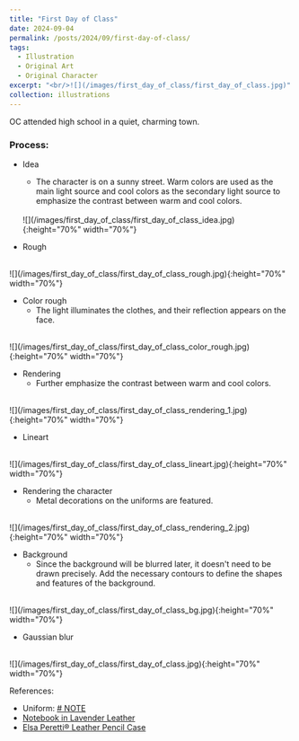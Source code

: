 ```yaml
---
title: "First Day of Class"
date: 2024-09-04
permalink: /posts/2024/09/first-day-of-class/
tags:
  - Illustration
  - Original Art
  - Original Character
excerpt: "<br/>![](/images/first_day_of_class/first_day_of_class.jpg)"
collection: illustrations
---
```


OC attended high school in a quiet, charming town.

### Process: 

* Idea
    - The character is on a sunny street. Warm colors are used as the main light source and cool colors as the secondary light source to emphasize the contrast between warm and cool colors.
    <br>
    ![](/images/first_day_of_class/first_day_of_class_idea.jpg){:height="70%" width="70%"}

* Rough
<br>
    ![](/images/first_day_of_class/first_day_of_class_rough.jpg){:height="70%" width="70%"}

* Color rough
    - The light illuminates the clothes, and their reflection appears on the face.
<br>
![](/images/first_day_of_class/first_day_of_class_color_rough.jpg){:height="70%" width="70%"}

* Rendering
    - Further emphasize the contrast between warm and cool colors.
<br>
    ![](/images/first_day_of_class/first_day_of_class_rendering_1.jpg){:height="70%" width="70%"}

* Lineart
<br>
![](/images/first_day_of_class/first_day_of_class_lineart.jpg){:height="70%" width="70%"}

* Rendering the character
    - Metal decorations on the uniforms are featured.
<br>
![](/images/first_day_of_class/first_day_of_class_rendering_2.jpg){:height="70%" width="70%"}

* Background
    - Since the background will be blurred later, it doesn't need to be drawn precisely. Add the necessary contours to define the shapes and features of the background.
<br>
![](/images/first_day_of_class/first_day_of_class_bg.jpg){:height="70%" width="70%"}

* Gaussian blur
<br>
![](/images/first_day_of_class/first_day_of_class.jpg){:height="70%" width="70%"}

References:
- Uniform: [# NOTE](https://media.social.qoto.org/media_attachments/files/112/818/744/731/056/143/original/ce446d5e5a34eb34.png)
- [Notebook in Lavender Leather](https://www.tiffany.com/accessories/games-novelties/personal-essentials-notebook-73476631/)
- [Elsa Peretti® Leather Pencil Case](https://www.tiffany.com/accessories/games-novelties/elsa-peretti-leather-pencil-case-24468496/)
